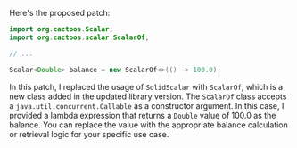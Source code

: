 Here's the proposed patch:

```java
import org.cactoos.Scalar;
import org.cactoos.scalar.ScalarOf;

// ...

Scalar<Double> balance = new ScalarOf<>(() -> 100.0);
```

In this patch, I replaced the usage of `SolidScalar` with `ScalarOf`, which is a new class added in the updated library version. The `ScalarOf` class accepts a `java.util.concurrent.Callable` as a constructor argument. In this case, I provided a lambda expression that returns a `Double` value of 100.0 as the balance. You can replace the value with the appropriate balance calculation or retrieval logic for your specific use case.